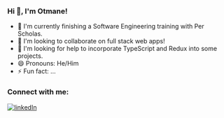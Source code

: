 ### Hi 👋, I'm Otmane!


- 🔭 I'm currently finishing a Software Engineering training with Per Scholas.
- 👯 I'm looking to collaborate on full stack web apps!
- 🤔 I'm looking for help to incorporate TypeScript and Redux into some projects.
- 😄 Pronouns: He/Him
- ⚡ Fun fact: ...

### Connect with me:
[![linkedIn](https://img.shields.io/badge/LinkedIn-0077B5?style=for-the-badge&logo=linkedin&logoColor=white)](https://www.linkedin.com/in/otmane-aatik/)

